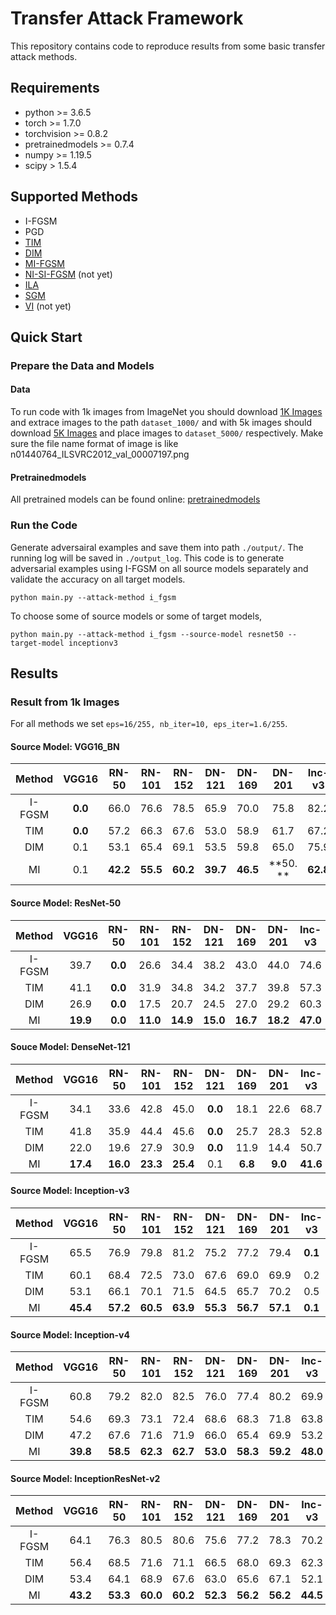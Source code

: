 # Transfer Attack Framework
This repository contains code to reproduce results from some basic transfer attack methods.



## Requirements

+ python >= 3.6.5
+ torch >= 1.7.0
+ torchvision >= 0.8.2
+ pretrainedmodels >= 0.7.4
+ numpy >= 1.19.5
+ scipy > 1.5.4



## Supported Methods

+ I-FGSM 
+ PGD
+ [TIM](https://arxiv.org/pdf/1904.02884)
+ [DIM](https://arxiv.org/pdf/1803.06978)
+ [MI-FGSM](https://arxiv.org/pdf/1710.06081)
+ [NI-SI-FGSM](https://arxiv.org/pdf/1908.06281)  (not yet)
+ [ILA](https://arxiv.org/pdf/1907.10823)
+ [SGM](https://arxiv.org/pdf/2002.05990)
+ [VI](https://arxiv.org/pdf/2103.15571)  (not yet)



## Quick Start

### Prepare the Data and Models

#### Data

To run code with 1k images from ImageNet you should download [1K Images](https://drive.google.com/drive/folders/1CfobY6i8BfqfWPHL31FKFDipNjqWwAhS) and extrace images to the path `dataset_1000/` and with 5k images should download [5K Images](https://drive.google.com/file/d/1RqDUGs7olVGYqSV_sIlqZRRhB9Mw48vM/view?usp=sharing) and place images to `dataset_5000/` respectively. Make sure the file name format of image is like n01440764_ILSVRC2012_val_00007197.png

#### Pretrainedmodels

All pretrained models can be found online: [pretrainedmodels](https://github.com/Cadene/pretrained-models.pytorch)


### Run the Code

Generate adversairal examples and save them into path `./output/`. The running log will be saved in `./output_log`. This code is to generate adversarial examples using I-FGSM on all source models separately and validate the accuracy on all target models.

```
python main.py --attack-method i_fgsm
```

To choose some of source models or some of target models, 
```
python main.py --attack-method i_fgsm --source-model resnet50 --target-model inceptionv3
```



## Results

### Result from 1k Images

For all methods we set `eps=16/255, nb_iter=10, eps_iter=1.6/255`.

#### Source Model: VGG16_BN

| Method |  VGG16  |  RN-50   |  RN-101  |  RN-152  |  DN-121  |  DN-169  |  DN-201  |  Inc-v3  |  Inc-v4  | IncRes-v2 |
| :----: | :-----: | :------: | :------: | :------: | :------: | :------: | :------: | :------: | :------: | :-------: |
| I-FGSM | **0.0** |   66.0   |   76.6   |   78.5   |   65.9   |   70.0   |   75.8   |   82.2   |   82.1   |   86.6    |
|  TIM   | **0.0** |   57.2   |   66.3   |   67.6   |   53.0   |   58.9   |   61.7   |   67.2   |   65.8   |   69.8    |
|  DIM   |   0.1   |   53.1   |   65.4   |   69.1   |   53.5   |   59.8   |   65.0   |   75.9   |   71.5   |   78.8    |
|   MI   |   0.1   | **42.2** | **55.5** | **60.2** | **39.7** | **46.5** | **50. ** | **62.8** | **59.2** | **68.1**  |

#### Source Model: ResNet-50

| Method |  VGG16   |  RN-50  |  RN-101  |  RN-152  |  DN-121  |  DN-169  |  DN-201  |  Inc-v3  |  Inc-v4  | IncRes-v2 |
| :----: | :------: | :-----: | :------: | :------: | :------: | :------: | :------: | :------: | :------: | :-------: |
| I-FGSM |   39.7   | **0.0** |   26.6   |   34.4   |   38.2   |   43.0   |   44.0   |   74.6   |   75.3   |   77.7    |
|  TIM   |   41.1   | **0.0** |   31.9   |   34.8   |   34.2   |   37.7   |   39.8   |   57.3   |   63.9   |   62.3    |
|  DIM   |   26.9   | **0.0** |   17.5   |   20.7   |   24.5   |   27.0   |   29.2   |   60.3   |   63.4   |   65.6    |
|   MI   | **19.9** | **0.0** | **11.0** | **14.9** | **15.0** | **16.7** | **18.2** | **47.0** | **51.1** | **54.4**  |

#### Souce Model: DenseNet-121

| Method |  VGG16   |  RN-50   |  RN-101  |  RN-152  | DN-121  | DN-169  | DN-201  |  Inc-v3  |  Inc-v4  | IncRes-v2 |
| :----: | :------: | :------: | :------: | :------: | :-----: | :-----: | :-----: | :------: | :------: | :-------: |
| I-FGSM |   34.1   |   33.6   |   42.8   |   45.0   | **0.0** |  18.1   |  22.6   |   68.7   |   70.4   |   74.4    |
|  TIM   |   41.8   |   35.9   |   44.4   |   45.6   | **0.0** |  25.7   |  28.3   |   52.8   |   58.5   |   61.1    |
|  DIM   |   22.0   |   19.6   |   27.9   |   30.9   | **0.0** |  11.9   |  14.4   |   50.7   |   54.1   |   60.2    |
|   MI   | **17.4** | **16.0** | **23.3** | **25.4** |   0.1   | **6.8** | **9.0** | **41.6** | **44.2** | **52.7**  |

#### Source Model: Inception-v3
| Method |  VGG16   |  RN-50   |  RN-101  |  RN-152  |  DN-121  |  DN-169  |  DN-201  | Inc-v3  |  Inc-v4  | IncRes-v2 |
| :----: | :------: | :------: | :------: | :------: | :------: | :------: | :------: | :-----: | :------: | :-------: |
| I-FGSM |   65.5   |   76.9   |   79.8   |   81.2   |   75.2   |   77.2   |   79.4   | **0.1** |   71.6   |   73.4    |
|  TIM   |   60.1   |   68.4   |   72.5   |   73.0   |   67.6   |   69.0   |   69.9   |   0.2   |   69.8   |   69.7    |
|  DIM   |   53.1   |   66.1   |   70.1   |   71.5   |   64.5   |   65.7   |   70.2   |   0.5   |   55.9   |   61.1    |
|   MI   | **45.4** | **57.2** | **60.5** | **63.9** | **55.3** | **56.7** | **57.1** | **0.1** | **51.9** | **53.1**  |

#### Source Model: Inception-v4
| Method |  VGG16   |  RN-50   |  RN-101  |  RN-152  |  DN-121  |  DN-169  |  DN-201  |  Inc-v3  | Inc-v4  | IncRes-v2 |
| :----: | :------: | :------: | :------: | :------: | :------: | :------: | :------: | :------: | :-----: | :-------: |
| I-FGSM |   60.8   |   79.2   |   82.0   |   82.5   |   76.0   |   77.4   |   80.2   |   69.9   | **0.0** |   73.3    |
|  TIM   |   54.6   |   69.3   |   73.1   |   72.4   |   68.6   |   68.3   |   71.8   |   63.8   |   1.4   |   65.5    |
|  DIM   |   47.2   |   67.6   |   71.6   |   71.9   |   66.0   |   65.4   |   69.9   |   53.2   |   1.9   |   58.5    |
|   MI   | **39.8** | **58.5** | **62.3** | **62.7** | **53.0** | **58.3** | **59.2** | **48.0** |   0.1   | **50.5**  |

#### Source Model: InceptionResNet-v2

| Method |  VGG16   |  RN-50   |  RN-101  |  RN-152  |  DN-121  |  DN-169  |  DN-201  |  Inc-v3  |  Inc-v4  | IncRes-v2 |
| :----: | :------: | :------: | :------: | :------: | :------: | :------: | :------: | :------: | :------: | :-------: |
| I-FGSM |   64.1   |   76.3   |   80.5   |   80.6   |   75.6   |   77.2   |   78.3   |   70.2   |   70.1   |  **2.0**  |
|  TIM   |   56.4   |   68.5   |   71.6   |   71.1   |   66.5   |   68.0   |   69.3   |   62.3   |   65.3   |    4.2    |
|  DIM   |   53.4   |   64.1   |   68.9   |   67.6   |   63.0   |   65.6   |   67.1   |   52.1   |   53.2   |    6.3    |
|   MI   | **43.2** | **53.3** | **60.0** | **60.2** | **52.3** | **56.2** | **56.2** | **44.5** | **49.1** |    2.6    |